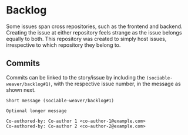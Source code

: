 # Backlog

Some issues span cross repositories, such as the frontend and backend. Creating the issue at either repository feels
strange as the issue belongs equally to both. This repository was created to simply host issues, irrespective to which
repository they belong to.

## Commits

Commits can be linked to the story/issue by including the `(sociable-weaver/backlog#1)`, with the respective issue
number, in the message as shown next.

```
Short message (sociable-weaver/backlog#1)
 
Optional longer message

Co-authored-by: Co-author 1 <co-author-1@example.com>
Co-authored-by: Co-author 2 <co-author-2@example.com>
```
